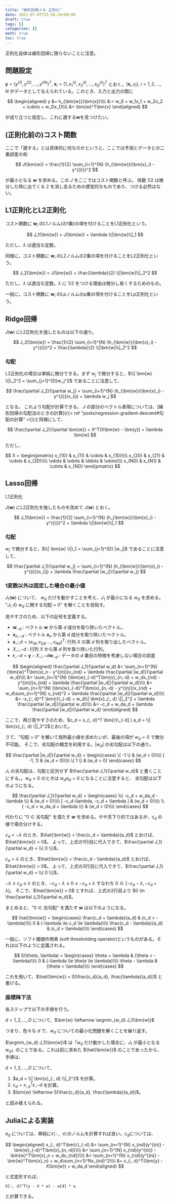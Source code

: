 ```yaml
---
title: "線形回帰メモ 正則化"
date: 2021-07-07T23:58:24+09:00
draft: true
tags: []
categories: []
math: true
toc: true
---
```


正則化自体は線形回帰に限らないことに注意。

## 問題設定

$\bm{y} = (y^{(1)}, y^{(2)}, \ldots, y^{(N)})^T,\ \bm{x}_i = (1, x_1^{(i)}, x_2^{(i)}, \ldots, x_D^{(i)})^T$
とおく。$(\bm{x}_i, y_i),\ i = 1, 2, \ldots, N$ がデータとして与えられている。このとき、入力と出力の間に

$$
\begin{aligned}
y
&= h_{\bm{w}}(\bm{x})\\\\ 
&:= w_0 + w_1x_1 + w_2x_2 + \cdots + w_Dx_D\\\\ 
&= \bm{w}^T\bm{x}
\end{aligned}
$$

が成り立つと仮定し、これに適する$\bm{w}$を見つけたい。


## (正則化前の)コスト関数

ここで「適する」とは具体的に何なのかというと、ここでは予測とデータとの二乗誤差の和

$$
J(\bm{w}) = \frac{1}{2} \sum_{i=1}^{N} (h_{\bm{w}}(\bm{x}_i) - y^{(i)})^2
$$

が最小となる $\bm{w}$ を求める。この $J$ をここではコスト関数と呼ぶ。
係数 $1/2$ は微分した時に出てくる $2$ を消し去るための便宜的なものであり、つける必然はない。


## L1正則化とL2正則化

コスト関数に $\bm{w}_i$ のL1ノルム(の1乗)の項を付けることをL1正則化という。

$$
J_1(\bm{w}) = J(\bm{w}) + \lambda \\|\bm{w}\\|_1
$$

ただし、$\lambda$ は適当な定数。

同様に，コスト関数に $\bm{w}_i$ のL2ノルムの2乗の項を付けることをL2正則化という。

$$
J_2(\bm{w}) = J(\bm{w}) + \frac{\lambda}{2} \\|\bm{w}\\|_2^2
$$

ただし、$\lambda$ は適当な定数。$\lambda$ に $1/2$ をつける理由は微分し易くするためのもの。

一般に，コスト関数に $\bm{w}_i$ のLpノルムのp乗の項を付けることをLp正則化という。

## Ridge回帰

$J(\bm{w})$ にL2正則化を施したものは以下の通り。

$$
J_2(\bm{w}) = \frac{1}{2} \sum_{i=1}^{N} (h_{\bm{w}}(\bm{x}_i) - y^{(i)})^2 + \frac{\lambda}{2} \\|\bm{w}\\|_2^2
$$

### 勾配

L2正則化の場合は単純に微分できる。まず $w_j$ で微分すると、$\\| \bm{w} \\|\_2^2 = \sum_{j=1}^{D}w_j^2$ であることに注意して、

$$
\frac{\partial J_2}{\partial w_j}
= \sum_{i=1}^{N} (h_{\bm{w}}(\bm{x}_i) - y^{(i)})x_{ij} + \lambda w_j
$$

となる。 これより勾配が計算できる。
$J$ の部分のベクトル表現については、[線形回帰の勾配法のときの計算]({{< ref "posts/regression-gradient-descent#勾配の計算" >}})と同様にして、

$$
\frac{\partial J_2}{\partial \bm{w}} = X^T(X\bm{w} - \bm{y}) + \lambda \bm{w}
$$

ただし、

$$
X = \begin{pmatrix}
x_{10} & x_{11} & \cdots & x_{1D}\\\\ 
x_{20} & x_{21} & \cdots & x_{2D}\\\\ 
\vdots & \vdots & \ddots & \vdots\\\\ 
x_{N0} & x_{N1} & \cdots & x_{ND}
\end{pmatrix}
$$


## Lasso回帰

L1正則化

$J(\bm{w})$ にL2正則化を施したものを改めて $J(\bm{w})$ とおく。

$$
J_1(\bm{w}) = \frac{1}{2} \sum_{i=1}^{N} (h_{\bm{w}}(\bm{x}_i) - y^{(i)})^2 + \lambda \\|\bm{w}\\|_1
$$

### 勾配

$w_j$ で微分すると、$\\| \bm{w} \\|\_1 = \sum_{j=1}^{D} |w_j|$ であることに注意して、

$$
\frac{\partial J_1}{\partial w_j}
= \sum_{i=1}^{N} (h_{\bm{w}}(\bm{x}_i) - y^{(i)})x_{ij} + \lambda \frac{\partial |w_j|}{\partial w_j}
$$

### 1変数以外は固定した場合の最小値

$J_1(\bm{w})$ について、 $w_d$ だけを動かすことを考え、$J_1$ が最小になる $w_d$ を求める。 "$J_1$ の $w_d$ に関する勾配 = 0" を解くことを目指す。

見やすさのため、以下の記号を定義する。

- $\bm{w}_{-d}$ : ベクトル $\bm{w}$ から第 $d$ 成分を取り除いたベクトル。
- $\bm{x}_{n, -d}$ : ベクトル $\bm{x}_n$ から第 $d$ 成分を取り除いたベクトル。
- $\bm{x}\_{:, d} = (x_{1d}, x_{2d}, \ldots, x_{Nd})^T$: 行列 $X$ の第 $d$ 列を取り出したベクトル。
- $X\_{:, -d}$ : 行列 $X$ から第 $d$ 列を取り除いた行列。
- $\bm{r}\_{-d} = \bm{y} - X\_{:, -d}\bm{w}_{-d}$ : データの $d$ 番目の特徴を考慮しない場合の誤差

$$
\begin{aligned}
\frac{\partial J_1}{\partial w_d}
&= \sum_{n=1}^{N} (\bm{w}^T\bm{x}_n - y^{(n)})x_{nd} + \lambda \frac{\partial |w_d|}{\partial w_d}\\\\ 
&= \sum_{n=1}^{N} (\bm{w}_{-d}^T\bm{x}_{n,-d} + w_dx_{nd} - y^{(n)})x_{nd} + \lambda \frac{\partial |w_d|}{\partial w_d}\\\\ 
&= \sum_{n=1}^{N} (\bm{w}_{-d}^T\bm{x}_{n,-d} - y^{(n)})x_{nd} + w_d\sum_{n=1}^{N} x_{nd}^2 + \lambda \frac{\partial |w_d|}{\partial w_d}\\\\ 
&= -x_{:, d}^T \bm{r}\_{-d} + w_d\\| \bm{x}_{:, d} \||_2^2 + \lambda \frac{\partial |w_d|}{\partial w_d}\\\\ 
&= -c_d + w_da_d + \lambda \frac{\partial |w_d|}{\partial w_d}
\end{aligned}
$$

ここで、再び見やすさのため、$c_d = x_{:, d}^T \bm{r}\_{-d},\ a_d = \\| \bm{x}_{:, d} \||_2^2$とおいた。

さて、"勾配 = 0" を解いて局所最小値を求めたいが、最後の項が $w_d = 0$ で微分不可能。
そこで、劣勾配の概念を利用する。$|w_d|$ の劣勾配は以下の通り。

$$
\frac{\partial |w_d|}{\partial w_d} = 
\begin{cases}
\{ -1 \} & (w_d < 0)\\\\ 
[ -1, 1] & (w_d = 0)\\\\ 
\{ 1 \} & (w_d > 0)
\end{cases}
$$

$J_1$ の劣勾配は、勾配と区別せず $\frac{\partial J_1}{\partial w_d}$ と書くことにする。。$w_d = 0$ のときは $w_da_d = 0$ になることに注意すると、
劣勾配は以下のようになる。

$$
\frac{\partial J_1}{\partial w_d} =
\begin{cases}
\\{ -c_d + w_da_d - \lambda \\} & (w_d < 0)\\\\ 
[ -c_d-\lambda, -c_d + \lambda ] & (w_d = 0)\\\\ 
\\{ -c_d + w_da_d + \lambda \\} & (w_d > 0)\\\\ 
\end{cases}
$$

代わりに "0 $\in$ 劣勾配" を満たす $\bm{w}$ を求める。やや天下り的ではあるが、$c_d$ の値で場合分けする。

$c_d < -\lambda$ のとき、$\hat{\bm{w}} = \frac{c_d + \lambda}{a_d}$ とおけば、$\hat{\bm{w}} < 0$。
よって、上式の1行目に代入できて、$\frac{\partial J_1}{\partial w_d} = \\{ 0 \\}$。

$c_d > \lambda$ のとき、$\hat{\bm{w}} = \frac{c_d - \lambda}{a_d}$ とおけば、$\hat{\bm{w}} > 0$。
よって、上式の3行目に代入できて、$\frac{\partial J_1}{\partial w_d} = \\{ 0 \\}$。

$-\lambda \le c_d \le \lambda$ のとき、$-c_d-\lambda \le 0 \le -c_d+\lambda$ すなわち $0 \in [-c_d-\lambda, -c_d+\lambda]$。
そこで、$\hat{\bm{w}} = 0$ とすれば、上式の2行目より $0 \in \frac{\partial J_1}{\partial w_d}$。

まとめると、"0 $\in$ 劣勾配" を満たす $\bm{w}$ は以下のようになる。

$$
\hat{\bm{w}} =
\begin{cases}
\frac{c_d + \lambda}{a_d} & (c_d < -\lambda)\\\\ 
0 & (-\lambda \le c_d \le \lambda)\\\\ 
\frac{c_d - \lambda}{a_d} & (c_d > \lambda)\\\\ 
\end{cases}
$$

一般に、ソフト閾値作用素 (soft thresholding operator)というものがある。それは以下のように定義される。

$$
S(\theta, \lambda) =
\begin{cases}
\theta + \lambda & (\theta < -\lambda)\\\\ 
0 & (-\lambda \le \theta \le \lambda)\\\\ 
\theta - \lambda & (\theta > \lambda)\\\\ 
\end{cases}
$$

これを用いて、$\hat{\bm{w}} = S(\frac{c_d}{a_d}, \frac{\lambda}{a_d})$ と書ける。


### 座標降下法

各ステップで以下の手順を行う。

$d = 1, 2, \ldots, D$ について、$\bm{w} \leftarrow \argmin_{w_d} J_1(\bm{w})$ 

つまり、色々な $d$ で、$w_d$ についての最小化問題を解くことを繰り返す。

$\argmin_{w_d} J_1(\bm{w})$ は「$w_d$ だけ動かした場合に、$J_1$ が最小となる $w_d$」のことである。これは前に求めた $\hat{\bm{w}}$ のことであったから、
手順は、

$d = 1, 2, \ldots, D$ について、
1. $a_d = \\| \bm{x}_{:, d} \\|_2^2$ を計算。
1. $c_d = x_{:, d}^T \bm{r}\_{-d}$ を計算。
2. $\bm{w} \leftarrow S(\frac{c_d}{a_d}, \frac{\lambda}{a_d})$。

と読み替えられる。


## Juliaによる実装

$a_d$ については、単純に`X[:, d]`のノルムを計算すれば良い。$c_d$については、

$$
\begin{aligned}
   x_{:, d}^T\bm{r}_{-d}
 &= \sum_{n=1}^{N} x_{nd}(y^{(n)} - \bm{w}_{-d}^T\bm{x}_{n,-d})\\\\ 
 &= \sum_{n=1}^{N} x_{nd}(y^{(n)} - \bm{w}^T\bm{x}_n + w_dx_{nd})\\\\ 
 &= \sum_{n=1}^{N} x_{nd}(y^{(n)} - \bm{w}^T\bm{x}_n) + w_d\sum_{n=1}^Nx_{nd}^2\\\\ 
 &= x_{:, d}^T(\bm{y} - X\bm{w}) + w_da_d
\end{aligned}
$$

と式変形すれば、

```jula
X[:, d]^T(y - X * w) - w[d] * a
```

と計算できる。


